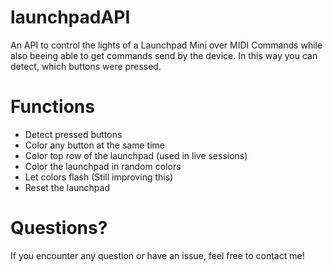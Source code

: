 # launchpadAPI
An API to control the lights of a Launchpad Mini over MIDI Commands while also beeing able to get commands send by the device.
In this way you can detect, which buttons were pressed.

# Functions
- Detect pressed buttons
- Color any button at the same time
- Color top row of the launchpad (used in live sessions)
- Color the launchpad in random colors
- Let colors flash (Still improving this)
- Reset the launchpad

# Questions?
If you encounter any question or have an issue, feel free to contact me!
